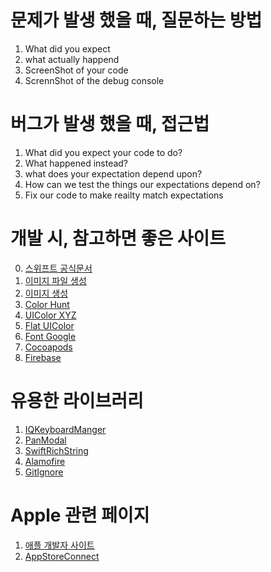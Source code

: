 # 문제가 발생 했을 때, 질문하는 방법
1. What did you expect
2. what actually happend
3. ScreenShot of your code
4. ScrennShot of the debug console

# 버그가 발생 했을 때, 접근법 
1. What did you expect your code to do?
2. What happened instead?
3. what does your expectation depend upon?
4. How can we test the things our expectations depend on?
5. Fix our code to make reailty match expectations

# 개발 시, 참고하면 좋은 사이트 
0. [스위프트 공식문서](https://www.swift.org/documentation)
1. [이미지 파일 생성](https://appicon.co/#image-sets)
2. [이미지 생성](https://www.canva.com/ko_kr/)
3. [Color Hunt](https://colorhunt.co)
4. [UIColor XYZ](https://www.uicolor.io/)
5. [Flat UIColor](https://flatuicolors.com/)
6. [Font Google](https://fonts.google.com/)
7. [Cocoapods](https://cocoapods.org)
8. [Firebase](https://firebase.google.com)

# 유용한 라이브러리 
1. [IQKeyboardManger](https://github.com/hackiftekhar/IQKeyboardManager)
2. [PanModal](https://github.com/slackhq/PanModal)
3. [SwiftRichString](https://github.com/malcommac/SwiftRichString)
4. [Alamofire](https://github.com/Alamofire/Alamofire)
5. [GitIgnore](https://github.com/github/gitignore)

# Apple 관련 페이지
1. [애플 개발자 사이트](https://developer.apple.com/)
2. [AppStoreConnect](https://appstoreconnect.apple.com/login)
